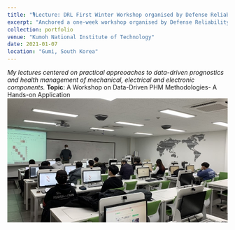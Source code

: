 ```yaml
---
title: "🎙️Lecture: DRL First Winter Workshop organised by Defense Reliability Laboratory"
excerpt: "Anchored a one-week workshop organised by Defense Reliability Laboratory, Kumoh National Institute of Technology for graduate and undergraduate students for practical approaches to data-driven prognostics and health management of mechanical, electrical and electronic components."
collection: portfolio
venue: "Kumoh National Institute of Technology"
date: 2021-01-07
location: "Gumi, South Korea"
---
```


*My lectures centered on practical appreoaches to data-driven prognostics and health management of mechanical, electrical and electronic components.*
**Topic**: A Workshop on Data-Driven PHM Methodologies- A Hands-on Application
<br/><img src='/images/lecture1.jpg'> 

<!-- --Read <a href="https://zenodo.org/records/7319284">Ugochukwu Akpudo's Provocation Statement</a>

--Read <a href="https://zenodo.org/records/7324817">Jude Dzvela Kong's Provocation Statement</a>

--Read <a href="https://zenodo.org/records/7323467">Jake Okechukwu Effoduh's Provocation Statement</a> -->